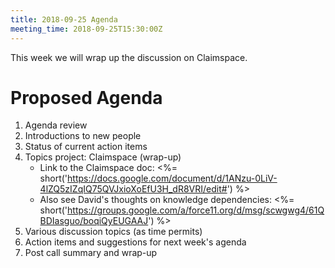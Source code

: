 ```yaml
---
title: 2018-09-25 Agenda
meeting_time: 2018-09-25T15:30:00Z
---
```

This week we will wrap up the discussion on Claimspace.

# Proposed Agenda

1. Agenda review
2. Introductions to new people
3. Status of current action items
3. Topics project: Claimspace (wrap-up)
    - Link to the Claimspace doc: <%=
    short('https://docs.google.com/document/d/1ANzu-0LiV-4lZQ5zIZqIQ75QVJxioXoEfU3H_dR8VRI/edit#')
    %>
    - Also see David's thoughts on knowledge dependencies: <%=
    short('https://groups.google.com/a/force11.org/d/msg/scwgwg4/61QBDIasguo/boqiQyEUGAAJ')
    %>
5. Various discussion topics (as time permits)
6. Action items and suggestions for next week's agenda
7. Post call summary and wrap-up
